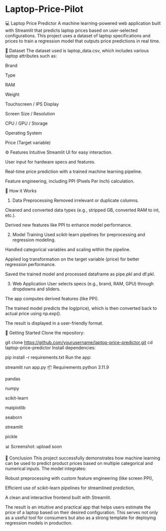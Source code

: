 # Laptop-Price-Pilot
💻 Laptop Price Predictor
A machine learning-powered web application built with Streamlit that predicts laptop prices based on user-selected configurations. This project uses a dataset of laptop specifications and prices to train a regression model that outputs price predictions in real time.

📁 Dataset
The dataset used is laptop_data.csv, which includes various laptop attributes such as:

Brand

Type

RAM

Weight

Touchscreen / IPS Display

Screen Size / Resolution

CPU / GPU / Storage

Operating System

Price (Target variable)

⚙️ Features
Intuitive Streamlit UI for easy interaction.

User input for hardware specs and features.

Real-time price prediction with a trained machine learning pipeline.

Feature engineering, including PPI (Pixels Per Inch) calculation.

🧪 How it Works
1. Data Preprocessing
Removed irrelevant or duplicate columns.

Cleaned and converted data types (e.g., stripped GB, converted RAM to int, etc.).

Derived new features like PPI to enhance model performance.

2. Model Training
Used scikit-learn pipelines for preprocessing and regression modeling.

Handled categorical variables and scaling within the pipeline.

Applied log transformation on the target variable (price) for better regression performance.

Saved the trained model and processed dataframe as pipe.pkl and df.pkl.

3. Web Application
User selects specs (e.g., brand, RAM, GPU) through dropdowns and sliders.

The app computes derived features (like PPI).

The trained model predicts the log(price), which is then converted back to actual price using np.exp().

The result is displayed in a user-friendly format.

🚀 Getting Started
Clone the repository:

git clone https://github.com/yourusername/laptop-price-predictor.git
cd laptop-price-predictor
Install dependencies:

pip install -r requirements.txt
Run the app:

streamlit run app.py
📦 Requirements
python 3.11.9

pandas

numpy

scikit-learn

matplotlib

seaborn

streamlit

pickle

📊 Screenshot:
upload soon


📌 Conclusion
This project successfully demonstrates how machine learning can be used to predict product prices based on multiple categorical and numerical inputs. The model integrates:

Robust preprocessing with custom feature engineering (like screen PPI),

Efficient use of scikit-learn pipelines for streamlined prediction,

A clean and interactive frontend built with Streamlit.

The result is an intuitive and practical app that helps users estimate the price of a laptop based on their desired configuration. This serves not only as a useful tool for consumers but also as a strong template for deploying regression models in production.
